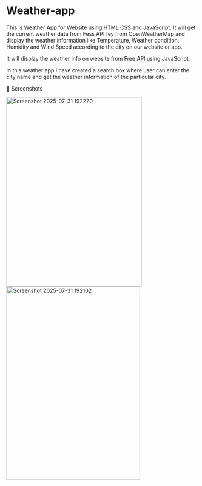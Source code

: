 # Weather-app 
This is Weather App for Website using HTML CSS and JavaScript. It will get the current weather data from Fess API fey from OpenWeatherMap and display the weather information like Temperature,  Weather condition, Humidity and Wind Speed according to the city on our website or app.

It will display the weather info on website from Free API using JavaScript.

In this weather app I have created a search box where user can enter the city name and get the weather information of the particular city.

📸 Screenshots

<img width="357" height="499" alt="Screenshot 2025-07-31 192220" src="https://github.com/user-attachments/assets/1b0ed576-86d1-4e99-8325-12a56e2f8824" />
<img width="352" height="509" alt="Screenshot 2025-07-31 192102" src="https://github.com/user-attachments/assets/cdce669d-c4e5-45b9-8c0e-8131763891e2" />
